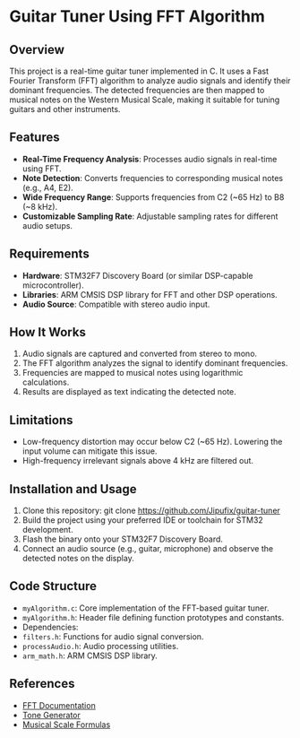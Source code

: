 # Guitar Tuner Using FFT Algorithm

## Overview

This project is a real-time guitar tuner implemented in C. It uses a Fast Fourier Transform (FFT) algorithm to analyze audio signals and identify their dominant frequencies. The detected frequencies are then mapped to musical notes on the Western Musical Scale, making it suitable for tuning guitars and other instruments.

## Features

- **Real-Time Frequency Analysis**: Processes audio signals in real-time using FFT.
- **Note Detection**: Converts frequencies to corresponding musical notes (e.g., A4, E2).
- **Wide Frequency Range**: Supports frequencies from C2 (~65 Hz) to B8 (~8 kHz).
- **Customizable Sampling Rate**: Adjustable sampling rates for different audio setups.

## Requirements

- **Hardware**: STM32F7 Discovery Board (or similar DSP-capable microcontroller).
- **Libraries**: ARM CMSIS DSP library for FFT and other DSP operations.
- **Audio Source**: Compatible with stereo audio input.

## How It Works

1. Audio signals are captured and converted from stereo to mono.
2. The FFT algorithm analyzes the signal to identify dominant frequencies.
3. Frequencies are mapped to musical notes using logarithmic calculations.
4. Results are displayed as text indicating the detected note.

## Limitations

- Low-frequency distortion may occur below C2 (~65 Hz). Lowering the input volume can mitigate this issue.
- High-frequency irrelevant signals above 4 kHz are filtered out.

## Installation and Usage

1. Clone this repository:
      git clone https://github.com/Jipufix/guitar-tuner
2. Build the project using your preferred IDE or toolchain for STM32 development.
3. Flash the binary onto your STM32F7 Discovery Board.
4. Connect an audio source (e.g., guitar, microphone) and observe the detected notes on the display.

## Code Structure

- `myAlgorithm.c`: Core implementation of the FFT-based guitar tuner.
- `myAlgorithm.h`: Header file defining function prototypes and constants.
- Dependencies:
- `filters.h`: Functions for audio signal conversion.
- `processAudio.h`: Audio processing utilities.
- `arm_math.h`: ARM CMSIS DSP library.

## References

- [FFT Documentation](https://arm-software.github.io/CMSIS_5/DSP/html/arm_fft_bin_example_f32_8c-example.html#a6)
- [Tone Generator](https://www.szynalski.com/tone-generator)
- [Musical Scale Formulas](https://newt.phys.unsw.edu.au/jw/notes.html)

